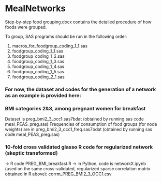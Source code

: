 # MealNetworks

Step-by-step food grouping.docx contains the detailed procedure of how foods were grouped.

To group, SAS programs should be run in the following order:
1. macros_for_foodgroup_coding_1_1.sas
2. foodgroup_coding_1_1.sas
3. foodgroup_coding_1_2.sas
4. foodgroup_coding_1_3.sas
5. foodgroup_coding_1_4.sas
6. foodgroup_coding_1_5.sas
7. foodgroup_coding_2_1.sas

### For now, the dataset and codes for the generation of a network as an example is provided here:
### BMI categories 2&3, among pregnant women for breakfast
Dataset is preg_bmi2_3_occ1.sas7bdat (obtained by running sas code meal_PEAS_preg.sas)
Frequencies of consumption of food groups (for node weights) are in preg_bmi2_3_occ1_freq.sas7bdat (obtained by running sas code meal_PEAS_preg.sas)

### 10-fold cross validated glasso R code for regularized network (skeptic transformed)
-> R code PREG_BMI_breakfast.R
-> in Python, code is networkX.ipynb (used on the same cross-validated, regularized sparse correlation matrix obtained in R above): corrm_PREG_BMI2_3_OCC1.csv

